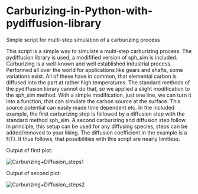 # Carburizing-in-Python-with-pydiffusion-library
Simple script for multi-step simulation of a carburizing process

This script is a simple way to simulate a multi-step carburizing process. The pydiffusion library is used, a modifified version of sph_sim is included. Carburizing is a well-known and well 
established industrial process. Performed all over the world for applications like gears and shafts, some variations exist. All of these have in common, that elemental carbon is diffused into
the part at rather high temperatures. The standard methods of the pydiffusion library cannot do that, so we applied a slight modification to the sph_sim method.
With a simple modification, just one line, we can turn it into a function, that can simulate the carbon source at the surface. This source potential can easily made time dependent etc.
In the included example, the first carburizing step is followed by a diffusion step with the standard method sph_sim. A second carburizing and diffusion step follow.
In principle, this setup can be used for any diffusing species, steps can be added/removed to your liking.
The diffusion coefficient in the example is a f(T). 
It thus follows, that possibilities with this script are nearly limitless.

Output of first plot:

![Carburizing+Diffusion_steps1](https://github.com/emefff/Carburizing-in-Python-with-pydiffusion-library/assets/89903493/f0539904-af4b-4a05-b93c-88226c9d82a3)

Output of second plot:

![Carburizing+Diffusion_steps2](https://github.com/emefff/Carburizing-in-Python-with-pydiffusion-library/assets/89903493/590baf6e-fcc8-4e34-99d8-8ba50178cfad)
